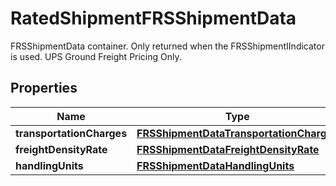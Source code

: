 

# RatedShipmentFRSShipmentData

FRSShipmentData container.  Only returned when the FRSShipmentIIndicator is used. UPS Ground Freight Pricing Only.

## Properties

| Name | Type | Description | Notes |
|------------ | ------------- | ------------- | -------------|
|**transportationCharges** | [**FRSShipmentDataTransportationCharges**](FRSShipmentDataTransportationCharges.md) |  |  |
|**freightDensityRate** | [**FRSShipmentDataFreightDensityRate**](FRSShipmentDataFreightDensityRate.md) |  |  [optional] |
|**handlingUnits** | [**FRSShipmentDataHandlingUnits**](FRSShipmentDataHandlingUnits.md) |  |  [optional] |



